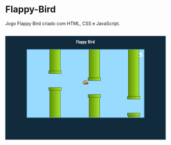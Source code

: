 # Flappy-Bird
 Jogo Flappy Bird criado com HTML, CSS e JavaScript.
 
 <br>

<img src="https://github.com/MariaE-duarda/Imagens/blob/main/Flappy%20Bird.jpg?raw=true">
